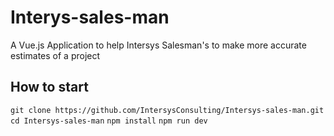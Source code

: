 # Interys-sales-man
A Vue.js Application to help Intersys Salesman's to make more accurate estimates of a project

## How to start
`git clone https://github.com/IntersysConsulting/Intersys-sales-man.git`
`cd Intersys-sales-man`
`npm install`
`npm run dev`
